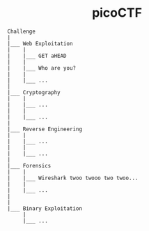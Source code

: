 <h1 align="center"> picoCTF </h1>


    Challenge
    |
    |___ Web Exploitation
    |    |
    |    |___ GET aHEAD
    |    |
    |    |___ Who are you?
    |    |
    |    |___ ...
    │  
    |___ Cryptography
    |    |    
    |    |___ ...
    |    |
    |    |___ ...
    |
    |___ Reverse Engineering
    |    |
    |    |___ ...
    |    |
    |    |___ ...
    |
    |___ Forensics
    |    |
    |    |___ Wireshark twoo twooo two twoo...
    |    |
    |    |___ ... 
    |
    |
    |___ Binary Exploitation
         |
         |___ ...
